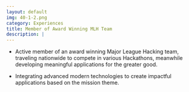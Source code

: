 ```yaml
---
layout: default
img: 40-1-2.png
category: Experiences
title: Member of Award Winning MLH Team
description: |
---
```


- Active member of an award winning Major League Hacking team, traveling nationwide to compete in various Hackathons, meanwhile developing meaningful applications for the greater good.

- Integrating advanced modern technologies to create impactful applications based on the mission theme.
